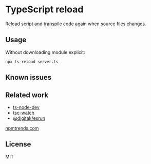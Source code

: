 # TypeScript reload

Reload script and transpile code again when source files changes.

## Usage

Without downloading module explicit:

```
npx ts-reload server.ts
```

## Known issues

## Related work

- [ts-node-dev](https://www.npmjs.com/package/ts-node-dev)
- [tsc-watch](https://www.npmjs.com/package/tsc-watch)
- [@digitak/esrun](https://www.npmjs.com/package/@digitak/esrun)

[npmtrends.com](https://npmtrends.com/@digitak/esrun-vs-ts-node-dev-vs-tsc-watch)

## License

MIT
